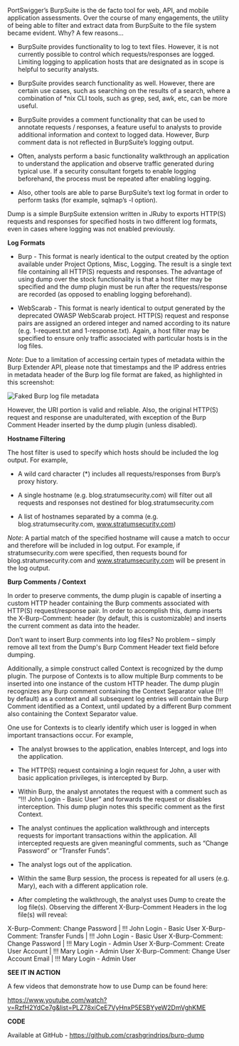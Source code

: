 PortSwigger’s BurpSuite is the de facto tool for web, API, and mobile application assessments.  Over the course of many engagements, the utility of being able to filter and extract data from BurpSuite to the file system became evident.  Why? A few reasons…

* BurpSuite provides functionality to log to text files.  However, it is not currently possible to control which requests/responses are logged.  Limiting logging to application hosts that are designated as in scope is helpful to security analysts.

* BurpSuite provides search functionality as well.  However, there are certain use cases, such as searching on the results of a search, where a combination of *nix CLI tools, such as grep, sed, awk, etc, can be more useful.  

* BurpSuite provides a comment functionality that can be used to annotate requests / responses, a feature useful to analysts to provide additional information and context to logged data.  However, Burp comment data is not reflected in BurpSuite’s logging output.

* Often, analysts perform a basic functionality walkthrough an application to understand the application and observe traffic generated during typical use.  If a security consultant forgets to enable logging beforehand, the process must be repeated after enabling logging.

* Also, other tools are able to parse BurpSuite’s text log format in order to perform tasks (for example, sqlmap’s -l option).

Dump is a simple BurpSuite extension written in JRuby to exports HTTP(S) requests and responses for specified hosts in two different log formats, even in cases where logging was not enabled previously.

**Log Formats**

* Burp - This format is nearly identical to the output created by the option available under Project Options, Misc, Logging.  The result is a single text file containing all HTTP(S) requests and responses.  The advantage of using dump over the stock functionality is that a host filter may be specified and the dump plugin must be run after the requests/response are recorded (as opposed to enabling logging beforehand).

* WebScarab - This format is nearly identical to output generated by the deprecated OWASP WebScarab project.  HTTP(S) request and response pairs are assigned an ordered integer and named according to its nature (e.g. 1-request.txt and 1-response.txt).  Again, a host filter may be specified to ensure only traffic associated with particular hosts is in the log files.

*Note*: Due to a limitation of accessing certain types of metadata within the Burp Extender API, please note that timestamps and the IP address entries in metadata header of the Burp log file format are faked, as highlighted in this screenshot:

![Faked Burp log file metadata](http://blog.stratumsecurity.com/content/images/2017/07/DumpPluginFakedData_SublimeText_Highlights.png)

However, the URI portion is valid and reliable. Also, the original HTTP(S) request and response are unadulterated, with exception of the Burp Comment Header inserted by the dump plugin (unless disabled). 


**Hostname Filtering**

The host filter is used to specify which hosts should be included the log output.  For example,

* A wild card character (*) includes all requests/responses from Burp’s proxy history.

* A single hostname (e.g. blog.stratumsecurity.com) will filter out all requests and responses not destined for blog.stratumsecurity.com

* A list of hostnames separated by a comma (e.g. blog.stratumsecurity.com, www.stratumsecurity.com)

*Note*: A partial match of the specified hostname will cause a match to occur and therefore will be included in log output.  For example, if stratumsecurity.com were specified, then requests bound for blog.stratumsecurity.com and www.stratumsecurity.com will be present in the log output.

**Burp Comments / Context**

In order to preserve comments, the dump plugin is capable of inserting a custom HTTP header containing the Burp comments associated with HTTP(S) request/response pair.  In order to accomplish this, dump inserts the X-Burp-Comment: header (by default, this is customizable)  and inserts the current comment as data into the header.

Don’t want to insert Burp comments into log files?  No problem – simply remove all text from the Dump's Burp Comment Header text field before dumping.

Additionally, a simple construct called Context is recognized by the dump plugin.  The purpose of Contexts is to allow multiple Burp comments to be inserted into one instance of the custom HTTP header.  The dump plugin recognizes any Burp comment containing the Context Separator value (!!! by default) as a context and all subsequent log entries will contain the Burp Comment identified as a Context, until updated by a different Burp comment also containing the Context Separator value.

One use for Contexts is to clearly identify which user is logged in when important transactions occur.  For example,

* The analyst browses to the application, enables Intercept, and logs into the application.

* The HTTP(S) request containing a login request for John, a user with basic application
privileges, is intercepted by Burp.

* Within Burp, the analyst annotates the request with a comment such as “!!! John Login - Basic User” and forwards the request or disables interception.  This dump plugin notes this specific comment as the first Context.

* The analyst continues the application walkthrough and intercepts requests for important transactions within the application.  All intercepted requests are given meaningful comments, such as “Change Password” or “Transfer Funds”.

* The analyst logs out of the application.

* Within the same Burp session, the process is repeated for all users (e.g. Mary), each with a different application role.

* After completing the walkthrough, the analyst uses Dump to create the log file(s).
Observing the different X-Burp-Comment Headers in the log file(s) will reveal:

X-Burp-Comment: Change Password  |  !!! John Login - Basic User
X-Burp-Comment: Transfer Funds  |  !!! John Login - Basic User
X-Burp-Comment: Change Password  |  !!! Mary Login - Admin User
X-Burp-Comment: Create User Account  |  !!! Mary Login - Admin User
X-Burp-Comment: Change User Account Email  |  !!! Mary Login - Admin User

**SEE IT IN ACTION**

A few videos that demonstrate how to use Dump can be found here:

https://www.youtube.com/watch?v=RzfH2YdCe7g&list=PLZ78xiCeE7VyHnxP5ESBYyeW2DmVghKME

**CODE**

Available at GitHub - https://github.com/crashgrindrips/burp-dump
